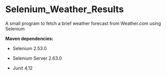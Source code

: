 # Selenium_Weather_Results
A small program to fetch a brief weather forecast from Weather.com using Selenium

**Maven dependencies:**

* Selenium 2.53.0

* Selenium Server 2.63.0

* Junit 4.12
